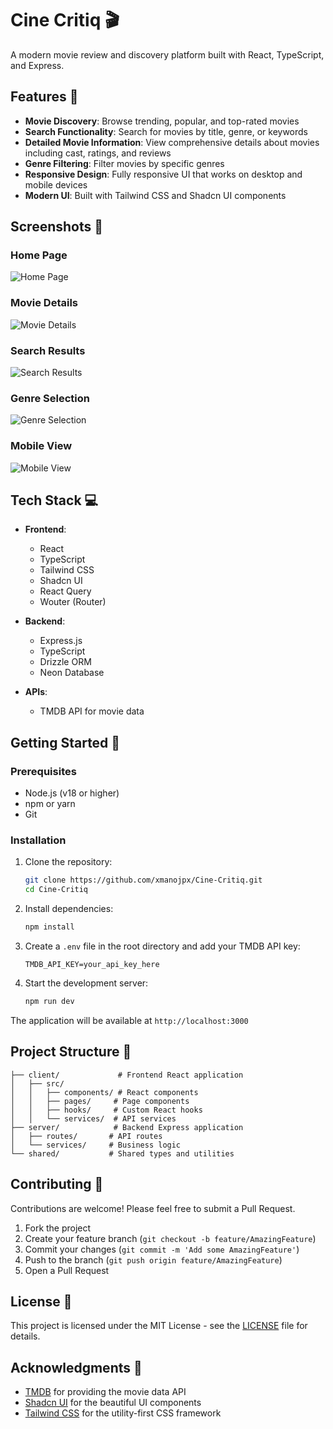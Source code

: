 # Cine Critiq 🎬

A modern movie review and discovery platform built with React, TypeScript, and Express.

## Features 🌟

- **Movie Discovery**: Browse trending, popular, and top-rated movies
- **Search Functionality**: Search for movies by title, genre, or keywords
- **Detailed Movie Information**: View comprehensive details about movies including cast, ratings, and reviews
- **Genre Filtering**: Filter movies by specific genres
- **Responsive Design**: Fully responsive UI that works on desktop and mobile devices
- **Modern UI**: Built with Tailwind CSS and Shadcn UI components

## Screenshots 📸

### Home Page
![Home Page](screenshots/home.png)

### Movie Details
![Movie Details](screenshots/movie-details.png)

### Search Results
![Search Results](screenshots/search.png)

### Genre Selection
![Genre Selection](screenshots/genres.png)

### Mobile View
![Mobile View](screenshots/mobile.png)

## Tech Stack 💻

- **Frontend**:
  - React
  - TypeScript
  - Tailwind CSS
  - Shadcn UI
  - React Query
  - Wouter (Router)

- **Backend**:
  - Express.js
  - TypeScript
  - Drizzle ORM
  - Neon Database

- **APIs**:
  - TMDB API for movie data

## Getting Started 🚀

### Prerequisites

- Node.js (v18 or higher)
- npm or yarn
- Git

### Installation

1. Clone the repository:
   ```bash
   git clone https://github.com/xmanojpx/Cine-Critiq.git
   cd Cine-Critiq
   ```

2. Install dependencies:
   ```bash
   npm install
   ```

3. Create a `.env` file in the root directory and add your TMDB API key:
   ```env
   TMDB_API_KEY=your_api_key_here
   ```

4. Start the development server:
   ```bash
   npm run dev
   ```

The application will be available at `http://localhost:3000`

## Project Structure 📁

```
├── client/             # Frontend React application
│   ├── src/
│   │   ├── components/ # React components
│   │   ├── pages/     # Page components
│   │   ├── hooks/     # Custom React hooks
│   │   └── services/  # API services
├── server/            # Backend Express application
│   ├── routes/       # API routes
│   └── services/     # Business logic
└── shared/           # Shared types and utilities
```

## Contributing 🤝

Contributions are welcome! Please feel free to submit a Pull Request.

1. Fork the project
2. Create your feature branch (`git checkout -b feature/AmazingFeature`)
3. Commit your changes (`git commit -m 'Add some AmazingFeature'`)
4. Push to the branch (`git push origin feature/AmazingFeature`)
5. Open a Pull Request

## License 📝

This project is licensed under the MIT License - see the [LICENSE](LICENSE) file for details.

## Acknowledgments 🙏

- [TMDB](https://www.themoviedb.org/) for providing the movie data API
- [Shadcn UI](https://ui.shadcn.com/) for the beautiful UI components
- [Tailwind CSS](https://tailwindcss.com/) for the utility-first CSS framework 